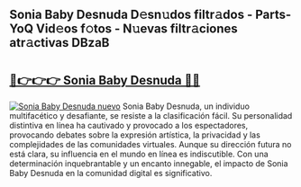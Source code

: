 ## Sonia Baby Desnuda D𝚎sn𝚞dos filtr𝚊dos - Parts-YoQ Vid𝚎os f𝚘tos - N𝚞evas filtr𝚊ciones atr𝚊ctivas DBzaB

# <h2><a href="http://mb6ov6a.tromn.icu/?c=Sonia+Baby+Desnuda">🔗👉👉👉 Sonia Baby Desnuda 🔗🔗</a></h2>

[![Sonia Baby Desnuda nuevo](https://i.imgur.com/pEAQMta.gif)](http://mb6ov6a.tromn.icu/?c=Sonia+Baby+Desnuda)
Sonia Baby Desnuda, un individuo multifacético y desafiante, se resiste a la clasificación fácil. Su personalidad distintiva en línea ha cautivado y provocado a los espectadores, provocando debates sobre la expresión artística, la privacidad y las complejidades de las comunidades virtuales. Aunque su dirección futura no está clara, su influencia en el mundo en línea es indiscutible. Con una determinación inquebrantable y un encanto innegable, el impacto de Sonia Baby Desnuda en la comunidad digital es significativo.
